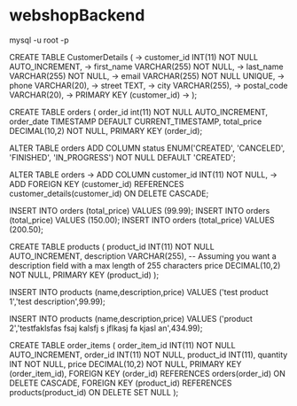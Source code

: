 # webshopBackend



mysql -u root -p


CREATE TABLE CustomerDetails (
    ->     customer_id INT(11) NOT NULL AUTO_INCREMENT,
    ->     first_name VARCHAR(255) NOT NULL,
    ->     last_name VARCHAR(255) NOT NULL,
    ->     email VARCHAR(255) NOT NULL UNIQUE,
    ->     phone VARCHAR(20),
    ->     street TEXT,
    ->     city VARCHAR(255),
    ->     postal_code VARCHAR(20),
    ->     PRIMARY KEY (customer_id)
    -> );


CREATE TABLE orders (
    order_id int(11) NOT NULL AUTO_INCREMENT,
    order_date TIMESTAMP DEFAULT CURRENT_TIMESTAMP,
    total_price DECIMAL(10,2) NOT NULL,
    PRIMARY KEY (order_id);

ALTER TABLE orders
ADD COLUMN status ENUM('CREATED', 'CANCELED', 'FINISHED', 'IN_PROGRESS') NOT NULL DEFAULT 'CREATED';

ALTER TABLE orders
    -> ADD COLUMN customer_id INT(11) NOT NULL,
    -> ADD FOREIGN KEY (customer_id) REFERENCES customer_details(customer_id) ON DELETE CASCADE;    

INSERT INTO orders (total_price) VALUES (99.99);
INSERT INTO orders (total_price) VALUES (150.00);
INSERT INTO orders (total_price) VALUES (200.50);


 CREATE TABLE products (
    product_id INT(11) NOT NULL AUTO_INCREMENT,
    description VARCHAR(255), -- Assuming you want a description field with a max length of 255 characters
    price DECIMAL(10,2) NOT NULL,
    PRIMARY KEY (product_id)
);


INSERT INTO products (name,description,price) VALUES ('test product 1','test description',99.99);

 INSERT INTO products (name,description,price) VALUES ('product 2','testfaklsfas fsaj kalsfj s jflkasj fa kjasl an',434.99);



 CREATE TABLE order_items (
    order_item_id INT(11) NOT NULL AUTO_INCREMENT,
    order_id INT(11) NOT NULL,
    product_id INT(11),
    quantity INT NOT NULL,
    price DECIMAL(10,2) NOT NULL,
    PRIMARY KEY (order_item_id),
    FOREIGN KEY (order_id) REFERENCES orders(order_id) ON DELETE CASCADE,
    FOREIGN KEY (product_id) REFERENCES products(product_id) ON DELETE SET NULL
);


